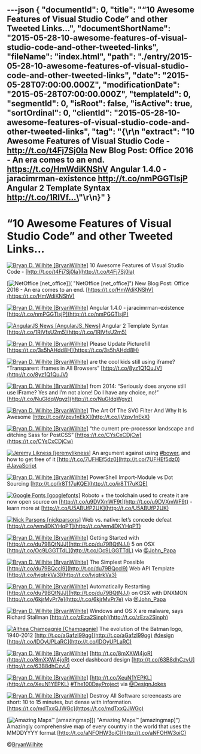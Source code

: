 ---json
{
  "documentId": 0,
  "title": "“10 Awesome Features of Visual Studio Code” and other Tweeted Links…",
  "documentShortName": "2015-05-28-10-awesome-features-of-visual-studio-code-and-other-tweeted-links",
  "fileName": "index.html",
  "path": "./entry/2015-05-28-10-awesome-features-of-visual-studio-code-and-other-tweeted-links",
  "date": "2015-05-28T07:00:00.000Z",
  "modificationDate": "2015-05-28T07:00:00.000Z",
  "templateId": 0,
  "segmentId": 0,
  "isRoot": false,
  "isActive": true,
  "sortOrdinal": 0,
  "clientId": "2015-05-28-10-awesome-features-of-visual-studio-code-and-other-tweeted-links",
  "tag": "{\r\n  \"extract\": \"10 Awesome Features of Visual Studio Code - <http://t.co/t4Fj7Sj0la>   New Blog Post: Office 2016 - An era comes to an end. <https://t.co/HmWdiKNShV>   Angular 1.4.0 - jaracimrman-existence <http://t.co/nmPGGTlsjP>   Angular 2 Template Syntax <http://t.co/1RIVf...\>"\r\n}"
}
---

# “10 Awesome Features of Visual Studio Code” and other Tweeted Links…

[<img alt="Bryan D. Wilhite [BryanWilhite]" src="https://songhay.blob.core.windows.net/shared-social-twitter/BryanWilhite.jpeg">](http://t.co/UNdqV0Z1zz "Bryan D. Wilhite [BryanWilhite]") 10 Awesome Features of Visual Studio Code - [http://t.co/t4Fj7Sj0la](http://t.co/t4Fj7Sj0la)

[<img alt="NetOffice [net_office]" src="https://songhay.blob.core.windows.net/shared-social-twitter/net_office.png">]( "NetOffice [net_office]") New Blog Post: Office 2016 - An era comes to an end. [https://t.co/HmWdiKNShV](https://t.co/HmWdiKNShV)

[<img alt="Bryan D. Wilhite [BryanWilhite]" src="https://songhay.blob.core.windows.net/shared-social-twitter/BryanWilhite.jpeg">](http://t.co/UNdqV0Z1zz "Bryan D. Wilhite [BryanWilhite]") Angular 1.4.0 - jaracimrman-existence [http://t.co/nmPGGTlsjP](http://t.co/nmPGGTlsjP)

[<img alt="AngularJS News [AngularJS_News]" src="https://songhay.blob.core.windows.net/shared-social-twitter/AngularJS_News.png">](https://t.co/3hnT1SMSRh "AngularJS News [AngularJS_News]") Angular 2 Template Syntax [http://t.co/1RIVfsU2m5](http://t.co/1RIVfsU2m5)

[<img alt="Bryan D. Wilhite [BryanWilhite]" src="https://songhay.blob.core.windows.net/shared-social-twitter/BryanWilhite.jpeg">](http://t.co/UNdqV0Z1zz "Bryan D. Wilhite [BryanWilhite]") Please Update Picturefill [https://t.co/3s5hAHdd8H](https://t.co/3s5hAHdd8H)

[<img alt="Bryan D. Wilhite [BryanWilhite]" src="https://songhay.blob.core.windows.net/shared-social-twitter/BryanWilhite.jpeg">](http://t.co/UNdqV0Z1zz "Bryan D. Wilhite [BryanWilhite]") are the cool kids still using iframe? “Transparent iframes in All Browsers” [http://t.co/8yz1Q1QuJV](http://t.co/8yz1Q1QuJV)

[<img alt="Bryan D. Wilhite [BryanWilhite]" src="https://songhay.blob.core.windows.net/shared-social-twitter/BryanWilhite.jpeg">](http://t.co/UNdqV0Z1zz "Bryan D. Wilhite [BryanWilhite]") from 2014: “Seriously does anyone still use IFrame? Yes and I’m not alone! Do I have any choice, no!” [http://t.co/NuGIdqWgyz](http://t.co/NuGIdqWgyz)

[<img alt="Bryan D. Wilhite [BryanWilhite]" src="https://songhay.blob.core.windows.net/shared-social-twitter/BryanWilhite.jpeg">](http://t.co/UNdqV0Z1zz "Bryan D. Wilhite [BryanWilhite]") The Art Of The SVG Filter And Why It Is Awesome [http://t.co/jVzpv1nEkX](http://t.co/jVzpv1nEkX)

[<img alt="Bryan D. Wilhite [BryanWilhite]" src="https://songhay.blob.core.windows.net/shared-social-twitter/BryanWilhite.jpeg">](http://t.co/UNdqV0Z1zz "Bryan D. Wilhite [BryanWilhite]") “the current pre-processor landscape and ditching Sass for PostCSS” [https://t.co/CYsCxCDjCw](https://t.co/CYsCxCDjCw)

[<img alt="Jeremy Likness [jeremylikness]" src="https://songhay.blob.core.windows.net/shared-social-twitter/jeremylikness.jpeg">](http://t.co/WRlhr0Ktbw "Jeremy Likness [jeremylikness]") An argument against using [#bower](http://search.twitter.com/search?q=%23bower), and how to get free of it [http://t.co/7UFHEf5dz0](http://t.co/7UFHEf5dz0) [#JavaScript](http://search.twitter.com/search?q=%23JavaScript)

[<img alt="Bryan D. Wilhite [BryanWilhite]" src="https://songhay.blob.core.windows.net/shared-social-twitter/BryanWilhite.jpeg">](http://t.co/UNdqV0Z1zz "Bryan D. Wilhite [BryanWilhite]") PowerShell Import-Module vs Dot Sourcing [http://t.co/ir8T17uKQE](http://t.co/ir8T17uKQE)

[<img alt="Google Fonts [googlefonts]" src="https://songhay.blob.core.windows.net/shared-social-twitter/googlefonts.png">](http://t.co/sLnKV74E0i "Google Fonts [googlefonts]") Roboto + the toolchain used to create it are now open source on [http://t.co/u9DVXmWF9t](http://t.co/u9DVXmWF9t) - learn more at [http://t.co/U5ABUfP2UK](http://t.co/U5ABUfP2UK)

[<img alt="Nick Parsons [nickparsons]" src="https://songhay.blob.core.windows.net/shared-social-twitter/nickparsons.jpg">](http://t.co/Nv9QDddPq9 "Nick Parsons [nickparsons]") Web vs. native: let’s concede defeat [http://t.co/wm4DKYHqPT](http://t.co/wm4DKYHqPT)

[<img alt="Bryan D. Wilhite [BryanWilhite]" src="https://songhay.blob.core.windows.net/shared-social-twitter/BryanWilhite.jpeg">](http://t.co/UNdqV0Z1zz "Bryan D. Wilhite [BryanWilhite]") Getting Started with [http://t.co/du79BQtNJJ](http://t.co/du79BQtNJJ) 5 on OSX [http://t.co/Oc9LGGTTdL](http://t.co/Oc9LGGTTdL) via [@John_Papa](http://twitter.com/John_Papa)

[<img alt="Bryan D. Wilhite [BryanWilhite]" src="https://songhay.blob.core.windows.net/shared-social-twitter/BryanWilhite.jpeg">](http://t.co/UNdqV0Z1zz "Bryan D. Wilhite [BryanWilhite]") The Simplest Possible [http://t.co/du79BQccl9](http://t.co/du79BQccl9) Web API Template [http://t.co/lvjqtrkVa3](http://t.co/lvjqtrkVa3)

[<img alt="Bryan D. Wilhite [BryanWilhite]" src="https://songhay.blob.core.windows.net/shared-social-twitter/BryanWilhite.jpeg">](http://t.co/UNdqV0Z1zz "Bryan D. Wilhite [BryanWilhite]") Automatically Restarting [http://t.co/du79BQtNJJ](http://t.co/du79BQtNJJ) on OSX with DNXMON [http://t.co/6kjrMvPr7e](http://t.co/6kjrMvPr7e) via [@John_Papa](http://twitter.com/John_Papa)

[<img alt="Bryan D. Wilhite [BryanWilhite]" src="https://songhay.blob.core.windows.net/shared-social-twitter/BryanWilhite.jpeg">](http://t.co/UNdqV0Z1zz "Bryan D. Wilhite [BryanWilhite]") Windows and OS X are malware, says Richard Stallman [http://t.co/zEza2Sinph](http://t.co/zEza2Sinph)

[<img alt="Althea Champagnie [Champagnie]" src="https://songhay.blob.core.windows.net/shared-social-twitter/Champagnie.jpeg">](http://t.co/gz6AV5nqvS "Althea Champagnie [Champagnie]") The evolution of the Batman logo, 1940-2012 [http://t.co/aGafzI99qg](http://t.co/aGafzI99qg) [#design](http://search.twitter.com/search?q=%23design) [http://t.co/lDOyUPLaRC](http://t.co/lDOyUPLaRC)

[<img alt="Bryan D. Wilhite [BryanWilhite]" src="https://songhay.blob.core.windows.net/shared-social-twitter/BryanWilhite.jpeg">](http://t.co/UNdqV0Z1zz "Bryan D. Wilhite [BryanWilhite]") [http://t.co/8mXXWI4joR](http://t.co/8mXXWI4joR) excel dashboard design [http://t.co/63B8dhCzvU](http://t.co/63B8dhCzvU)

[<img alt="Bryan D. Wilhite [BryanWilhite]" src="https://songhay.blob.core.windows.net/shared-social-twitter/BryanWilhite.jpeg">](http://t.co/UNdqV0Z1zz "Bryan D. Wilhite [BryanWilhite]") [http://t.co/XeuN1YEPKL](http://t.co/XeuN1YEPKL) [#The100DayProject](http://search.twitter.com/search?q=%23The100DayProject) via [@DesignJokes](http://twitter.com/DesignJokes)

[<img alt="Bryan D. Wilhite [BryanWilhite]" src="https://songhay.blob.core.windows.net/shared-social-twitter/BryanWilhite.jpeg">](http://t.co/UNdqV0Z1zz "Bryan D. Wilhite [BryanWilhite]") Destroy All Software screencasts are short: 10 to 15 minutes, but dense with information. [https://t.co/mdTxxQJWGc](https://t.co/mdTxxQJWGc)

[<img alt="Amazing Maps™ [amazingmap]" src="https://songhay.blob.core.windows.net/shared-social-twitter/amazingmap.jpeg">]( "Amazing Maps™ [amazingmap]") Amazingly comprehensive map of every country in the world that uses the MMDDYYYY format [http://t.co/aNFOHW3oiC](http://t.co/aNFOHW3oiC)

@[BryanWilhite](https://twitter.com/BryanWilhite)
